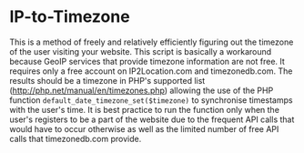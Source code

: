 # IP-to-Timezone
This is a method of freely and relatively efficiently figuring out the timezone of the user visiting your website. This script is basically a workaround because GeoIP services that provide timezone information are not free.
It requires only a free account on IP2Location.com and timezonedb.com.
The results should be a timezone in PHP's supported list (http://php.net/manual/en/timezones.php) allowing the use of the PHP function `default_date_timezone_set($timezone)` to synchronise timestamps with the user's time.
It is best practice to run the function only when the user's registers to be a part of the website due to the frequent API calls that would have to occur otherwise as well as the limited number of free API calls that timezonedb.com provide.
